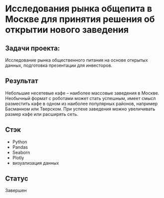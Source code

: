 # Исследования рынка общепита в Москве для принятия решения об открытии нового заведения
## Задачи проекта:
Исследование рынка общественного питания на основе открытых данных, подготовка презентации для инвесторов.
## Результат
Небольшие несетевые кафе – наиболее массовые заведения в Москве. Необычный формат с роботами может стать успешным, имеет смысл разместить кафе в одном из наиболее популярных районов, например Басманном или Тверском. При успехе заведения можно увеличивать размер кафе или расширять сеть.
## Стэк
* Python
* Pandas
* Seaborn
* Plotly
* визуализация данных
## Статус 
Завершен
